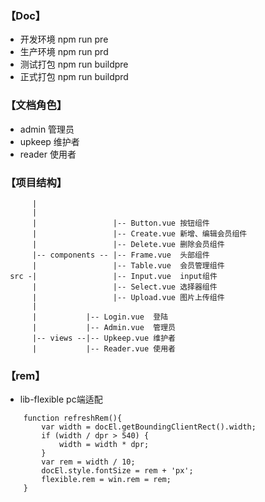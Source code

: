 ### 【Doc】
* 开发环境 npm run pre
* 生产环境 npm run prd
* 测试打包 npm run buildpre
* 正式打包 npm run buildprd

### 【文档角色】
* admin  管理员
* upkeep 维护者
* reader 使用者

### 【项目结构】
```
      |
      |
      |                 |-- Button.vue 按钮组件
      |                 |-- Create.vue 新增、编辑会员组件
      |                 |-- Delete.vue 删除会员组件
      |-- components -- |-- Frame.vue  头部组件
      |                 |-- Table.vue  会员管理组件
 src -|                 |-- Input.vue  input组件
      |                 |-- Select.vue 选择器组件
      |                 |-- Upload.vue 图片上传组件
      |
      |           |-- Login.vue  登陆
      |           |-- Admin.vue  管理员
      |-- views --|-- Upkeep.vue 维护者
      |           |-- Reader.vue 使用者
```

### 【rem】

* lib-flexible pc端适配
>
```
    function refreshRem(){
        var width = docEl.getBoundingClientRect().width;
        if (width / dpr > 540) {
            width = width * dpr;
        }
        var rem = width / 10;
        docEl.style.fontSize = rem + 'px';
        flexible.rem = win.rem = rem;
    }
```